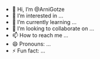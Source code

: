 - 👋 Hi, I’m @ArniGotze
- 👀 I’m interested in ...
- 🌱 I’m currently learning ...
- 💞️ I’m looking to collaborate on ...
- 📫 How to reach me ...
- 😄 Pronouns: ...
- ⚡ Fun fact: ...

<!---
ArniGotze/ArniGotze is a ✨ special ✨ repository because its `README.md` (this file) appears on your GitHub profile.
You can click the Preview link to take a look at your changes.
--->
